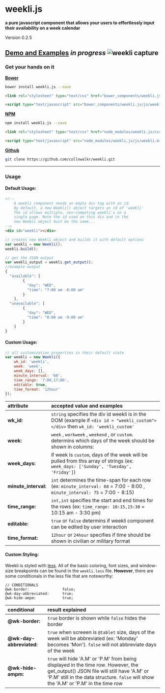 # weekli.js 

**a pure javascript component that allows your users to effortlessly input their availability on a week calendar**

Version 0.2.5

[Demo and Examples](http://collnwalkr.github.io/weekli/) *in progress*
![weekli capture](https://cloud.githubusercontent.com/assets/7200683/13758674/cf55750c-e9e7-11e5-8bca-65265480f023.gif)
---
### Get your hands on it
**[Bower](http://bower.io)**
```bash
bower install weekli.js --save
```
```html
<link rel="stylesheet" type="text/css" href="bower_components/weekli.js/css/weekli.css"/>

<script type="text/javascript" src="bower_components/weekli.js/js/weekli.min.js"></script>
```
**[NPM](https://www.npmjs.com/)**
```bash
npm install weekli.js --save
```
```html
<link rel="stylesheet" type="text/css" href="node_modules/weekli.js/css/weekli.css"/>

<script type="text/javascript" src="node_modules/weekli.js/js/weekli.min.js"></script>
```

**[Github](https://github.com/)**
```bash
git clone https://github.com/collnwalkr/weekli.git
```
---
### Usage
#### Default Usage:
```html
<!--
    A weekli component needs an empty div tag with an id.
    By default, a new Weekli() object targets an id of 'weekli'
    The id allows multiple, non-competing weekli's on a 
    single page. Note the id used on this div and in the 
    new Weekli object must be the same... 
-->
<div id="weekli"></div>
```
```javascript
// creates new Weekli object and builds it with default options
var weekli = new Weekli();
weekli.build();
```
```javascript
// get the JSON output
var weekli_output = weekli.get_output();
//example output
{
  "available": [
        {
          "day": "WED",
          "time": "7:00 am -8:00 am"
        }
    ],
  "unavailable": [
        {
          "day": "WED",
          "time": "8:00 am -9:00 am"
        }
    ]
}
```
#### Custom Usage:
```javascript
// all customization properties in their default state
var weekli = new Weekli({
    wk_id: 'weekli',
    week: 'week',
    week_days: [],
    minute_interval: '60',
    time_range: '7:00,17:00',
    editable: true,
    time_format: '12hour'
});
```
| attribute |  accepted value and examples |
|:------------------------------|:-------------|
| **wk_id:** |  `string` specifies the div id weekli is in the DOM (example if `<div id = "weekli_custom"> </div>` then `wk_id: 'weekli_custom'` |
| **week:** | `week` , `workweek` ,  `weekend` , or `custom`. determins which days of the week should be shown in columns:  |
| **week_days:** | if week is `custom`, days of the week will be pulled from this array of strings (ex: `week_days: ['Sunday', 'Tuesday', 'Friday']`) |
| **minute_interval:** | `int` determines the time-span for each row (ex: `minute_interval: 60` = 7:00 - 8:00 , `minute_interval: 75` = 7:00 - 8:15) |  
|**time_range:** | `int,int` specifies the start and end times for the rows (ex: `time_range: 10:15,15:30` = 10:15 am - 3:30 pm) |  
| **editable:** | `true` or `false` determins if weekli component can be edited by user interaction |
| **time_format:** | `12hour` or `24hour` specifies if time should be shown in civilian or military format |

#### Custom Styling:
Weekli is styled with [less](http://lesscss.org/). All of the basic coloring, font sizes, and window-size breakpoints can be found in the `weekli.less` file. **However**, there are some conditionals in the less file that are noteworthy:

```less
// CONDITIONALS
@wk-border:               false;
@wk-day-abbreviated:      true;
@wk-hide-ampm:            true;
```
| conditional |  result explained |
|:------------------------------|:-------------------------------------|
| **@wk-border:** |  `true` border is shown while `false` hides the border |
| **@wk-day-abbreviated:** |  `true` when screeen is `@tablet` size, days of the week will be abbreviated (ex: 'Monday' becomes 'Mon'). `false` will not abbreviate days of the week |
| **@wk-hide-ampm:** |  `true` will hide 'A.M' or 'P.M' from being displayed in the time row. However, the get_output() JSON file will still have 'A.M' or 'P.M' still in the data structure. `false` will show the 'A.M' or 'P.M' in the time row |
